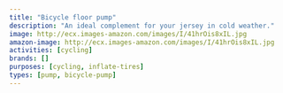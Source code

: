 ```yaml
---
title: "Bicycle floor pump"
description: "An ideal complement for your jersey in cold weather."
image: http://ecx.images-amazon.com/images/I/41hrOis8xIL.jpg
amazon-image: http://ecx.images-amazon.com/images/I/41hrOis8xIL.jpg
activities: [cycling]
brands: []
purposes: [cycling, inflate-tires]
types: [pump, bicycle-pump]
---
```

